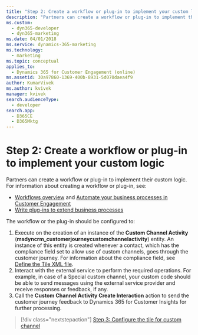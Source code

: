 ```yaml
---
title: "Step 2: Create a workflow or plug-in to implement your custom logic (Dynamics 365 for Marketing Developer Guide) | MicrosoftDocs"
description: "Partners can create a workflow or plug-in to implement their custom logic for a custom channel in Dynamics 365 for Marketing."
ms.custom: 
  - dyn365-developer
  - dyn365-marketing
ms.date: 04/01/2018
ms.service: dynamics-365-marketing
ms.technology: 
  - marketing
ms.topic: conceptual
applies_to: 
  - Dynamics 365 for Customer Engagement (online)
ms.assetid: 30a97860-1369-400b-8931-5d070daea4f9
author: KumarVivek
ms.author: kvivek
manager: kvivek
search.audienceType: 
  - developer
search.app: 
  - D365CE
  - D365Mktg
---
```

# Step 2: Create a workflow or plug-in to implement your custom logic

Partners can create a workflow or plug-in to implement their custom logic. For information about creating a workflow or plug-in, see:
- [Workflows overview](../../customize/workflow-processes.md) and [Automate your business processes in Customer Engagement](../../developer/automate-business-processes-customer-engagement.md)
- [Write plug-ins to extend business processes](../../developer/write-plugin-extend-business-processes.md)

The workflow or the plug-in should be configured to:

1. Execute on the creation of an instance of the **Custom Channel Activity** (**msdyncrm_customerjourneycustomchannelactivity**) entity. An instance of this entity is created whenever a contact, which has the compliance field set to allow use of custom channels, goes through the customer journey. For information about the compliance field, see [Define the Tile XML file](configure-tile-custom-channel.md#define-the-tile-xml-file).
2. Interact with the external service to perform the required operations. For example, in case of a Special custom channel, your custom code should be able to send messages using the external service provider and receive responses or feedback, if any.
3. Call the **Custom Channel Activity Create Interaction** action to send the customer journey feedback to Dynamics 365 for Customer Insights for further processing.
 
> [!div class="nextstepaction"]
> [Step 3: Configure the tile for custom channel](configure-tile-custom-channel.md)  

